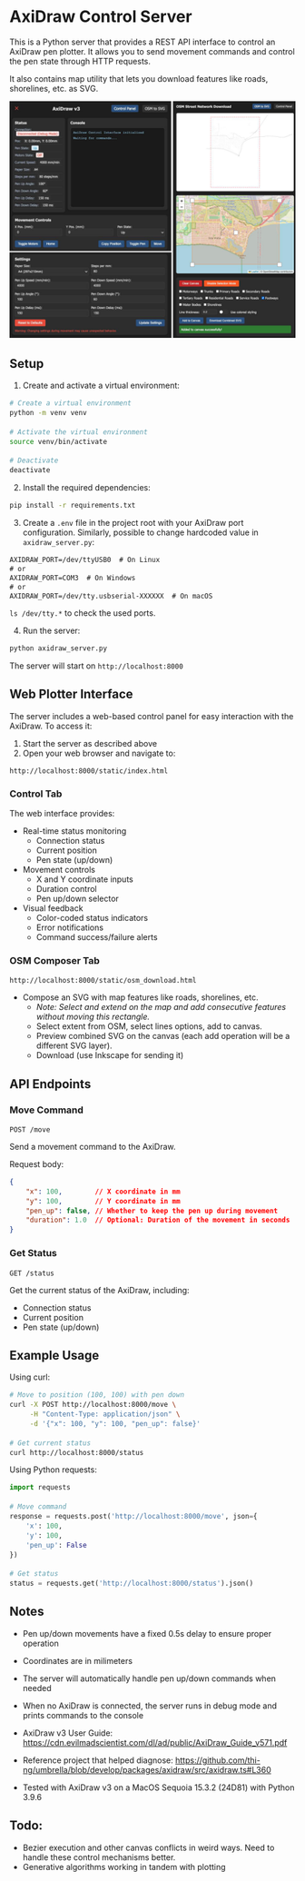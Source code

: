 # AxiDraw Control Server

This is a Python server that provides a REST API interface to control an AxiDraw pen plotter. It allows you to send movement commands and control the pen state through HTTP requests. 

It also contains map utility that lets you download features like roads, shorelines, etc. as SVG. 

![Interfaces](public/interfaces.png)

## Setup

1. Create and activate a virtual environment:
```bash
# Create a virtual environment
python -m venv venv

# Activate the virtual environment
source venv/bin/activate

# Deactivate
deactivate
```

2. Install the required dependencies:
```bash
pip install -r requirements.txt
```

3. Create a `.env` file in the project root with your AxiDraw port configuration. Similarly, possible to change hardcoded value in `axidraw_server.py`:
```
AXIDRAW_PORT=/dev/ttyUSB0  # On Linux
# or
AXIDRAW_PORT=COM3  # On Windows
# or
AXIDRAW_PORT=/dev/tty.usbserial-XXXXXX  # On macOS
```
`ls /dev/tty.*` to check the used ports. 

4. Run the server:
```bash
python axidraw_server.py
```

The server will start on `http://localhost:8000`


## Web Plotter Interface

The server includes a web-based control panel for easy interaction with the AxiDraw. To access it:

1. Start the server as described above
2. Open your web browser and navigate to:
```
http://localhost:8000/static/index.html
```

### Control Tab
The web interface provides:
- Real-time status monitoring
  - Connection status
  - Current position
  - Pen state (up/down)
- Movement controls
  - X and Y coordinate inputs
  - Duration control
  - Pen up/down selector
- Visual feedback
  - Color-coded status indicators
  - Error notifications
  - Command success/failure alerts


### OSM Composer Tab
```
http://localhost:8000/static/osm_download.html
```
- Compose an SVG with map features like roads, shorelines, etc.
  - *Note: Select and extend on the map and add consecutive features without moving this rectangle.*
  - Select extent from OSM, select lines options, add to canvas.
  - Preview combined SVG on the canvas (each add operation will be a different SVG layer). 
  - Download (use Inkscape for sending it)


## API Endpoints

### Move Command
```
POST /move
```
Send a movement command to the AxiDraw.

Request body:
```json
{
    "x": 100,        // X coordinate in mm
    "y": 100,        // Y coordinate in mm
    "pen_up": false, // Whether to keep the pen up during movement
    "duration": 1.0  // Optional: Duration of the movement in seconds
}
```

### Get Status
```
GET /status
```
Get the current status of the AxiDraw, including:
- Connection status
- Current position
- Pen state (up/down)

## Example Usage

Using curl:
```bash
# Move to position (100, 100) with pen down
curl -X POST http://localhost:8000/move \
     -H "Content-Type: application/json" \
     -d '{"x": 100, "y": 100, "pen_up": false}'

# Get current status
curl http://localhost:8000/status
```

Using Python requests:
```python
import requests

# Move command
response = requests.post('http://localhost:8000/move', json={
    'x': 100,
    'y': 100,
    'pen_up': False
})

# Get status
status = requests.get('http://localhost:8000/status').json()
```

## Notes

- Pen up/down movements have a fixed 0.5s delay to ensure proper operation
- Coordinates are in milimeters
- The server will automatically handle pen up/down commands when needed
- When no AxiDraw is connected, the server runs in debug mode and prints commands to the console 
- AxiDraw v3 User Guide: https://cdn.evilmadscientist.com/dl/ad/public/AxiDraw_Guide_v571.pdf
- Reference project that helped diagnose: https://github.com/thi-ng/umbrella/blob/develop/packages/axidraw/src/axidraw.ts#L360

- Tested with AxiDraw v3 on a MacOS Sequoia 15.3.2 (24D81) with Python 3.9.6


## Todo:
- Bezier execution and other canvas conflicts in weird ways. Need to handle these control mechanisms better. 
- Generative algorithms working in tandem with plotting 
